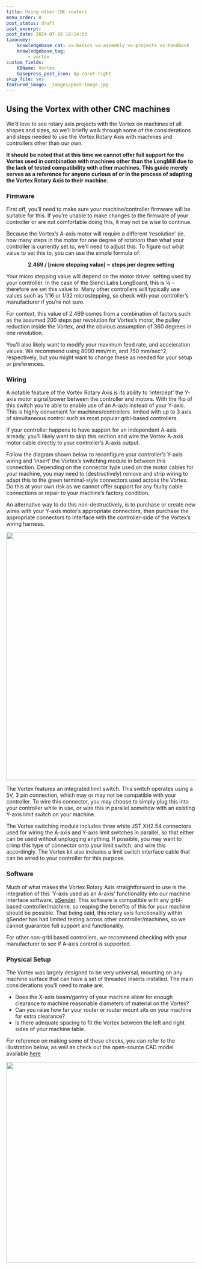 ```yaml
---
title: Using other CNC routers
menu_order: 0
post_status: draft
post_excerpt: 
post_date: 2024-07-18 18:14:53
taxonomy:
    knowledgebase_cat: vx-basics vx-assembly vx-projects vx-handbook
    knowledgebase_tag:
        - vortex
custom_fields:
    KBName: Vortex
    basepress_post_icon: bp-caret-right
skip_file: yes
featured_image: _images/post-image.jpg
---
```


<h2>Using the Vortex with other CNC machines</h2>

We’d love to see rotary axis projects with the Vortex on machines of all shapes and sizes, so we’ll briefly walk through some of the considerations and steps needed to use the Vortex Rotary Axis with machines and controllers other than our own.

<b>It should be noted that at this time we cannot offer full support for the Vortex used in combination with machines other than the LongMill due to the lack of tested compatibility with other machines. This guide merely serves as a reference for anyone curious of or in the process of adapting the Vortex Rotary Axis to their machine.</b>

<h3>Firmware</h3>

First off, you’ll need to make sure your machine/controller firmware will be suitable for this. If you’re unable to make changes to the firmware of your controller or are not comfortable doing this, it may not be wise to continue.

Because the Vortex’s A-axis motor will require a different ‘resolution’ (ie. how many steps in the motor for one degree of rotation) than what your controller is currently set to, we’ll need to adjust this. To figure out what value to set this to, you can use the simple formula of:

<p style="text-align: center;"><strong>2.469 / [micro stepping value] = steps per degree setting</strong></p>

Your micro stepping value will depend on the motor driver  setting used by your controller. In the case of the Sienci Labs LongBoard, this is ⅛ - therefore we set this value to  Many other controllers will typically use values such as 1/16 or 1/32 microstepping, so check with your controller’s manufacturer if you’re not sure.

For context, this value of 2.469 comes from a combination of factors such as the assumed 200 steps per revolution for Vortex’s motor, the pulley reduction inside the Vortex, and the obvious assumption of 360 degrees in one revolution.

You’ll also likely want to modify your maximum feed rate, and acceleration values. We recommend using 8000 mm/min, and 750 mm/sec^2, respectively, but you might want to change these as needed for your setup or preferences.

<h3>Wiring</h3>

A notable feature of the Vortex Rotary Axis is its ability to ‘intercept’ the Y-axis motor signal/power between the controller and motors. With the flip of this switch you’re able to enable use of an A-axis instead of your Y-axis. This is highly convenient for machines/controllers  limited with up to 3 axis of simultaneous control such as most popular grbl-based controllers.

If your controller happens to have support for an independent A-axis already, you’ll likely want to skip this section and wire the Vortex A-axis motor cable directly to your controller’s A-axis output.

Follow the diagram shown below to reconfigure your controller’s Y-axis wiring and ‘insert’ the Vortex’s switching module in between this connection. Depending on the connector type used on the motor cables for your machine, you may need to (destructively) remove and strip wiring to adapt this to the green terminal-style connectors used across the Vortex. Do this at your own risk as we cannot offer support for any faulty cable connections or repair to your machine’s factory condition.

An alternative way to do this non-destructively, is to purchase or create new wires with your Y-axis motor’s appropriate connectors, then purchase the appropriate connectors to interface with the controller-side of the Vortex’s wiring harness.

<img class="aligncenter size-medium wp-image-5980" src="https://resources.sienci.com/wp-content/uploads/2023/10/Custom-Wiring-Illustration-850x657.png" alt="" width="850" height="657" />

The Vortex features an integrated limit switch. This switch operates using a 5V, 3 pin connection, which may or may not be compatible with your controller. To wire this connector, you may choose to simply plug this into your controller while in use, or wire this in parallel somehow with an existing Y-axis limit switch on your machine.

The Vortex switching module includes three white JST XH2.54 connectors used for wiring the A-axis and Y-axis limit switches in parallel, so that either can be used without unplugging anything. If possible, you may want to crimp this type of connector onto your limit switch, and wire this accordingly. The Vortex kit also includes a limit switch interface cable that can be wired to your controller for this purpose.

<h3>Software</h3>

Much of what makes the Vortex Rotary Axis straightforward to use is the integration of this ‘Y-axis used as an A-axis’ functionality into our machine interface software, <a href="https://sienci.com/gsender/">gSender</a>. This software is compatible with any grbl-based controller/machine, so reaping the benefits of this for your machine should be possible. That being said, this rotary axis functionality within gSender has had limited testing across other controller/machines, so we cannot guarantee full support and functionality.

For other non-grbl based controllers, we recommend checking with your manufacturer to see if A-axis control is supported.

<h3>Physical Setup</h3>

The Vortex was largely designed to be very universal, mounting on any machine surface that can have a set of threaded inserts installed. The main considerations you’ll need to make are:

- Does the X-axis beam/gantry of your machine allow for enough clearance to machine reasonable diameters of material on the Vortex?
- Can you raise how far your router or router mount sits on your machine for extra clearance?
- Is there adequate spacing to fit the Vortex between the left and right sides of your machine table.

For reference on making some of these checks, you can refer to the illustration below, as well as check out the open-source CAD model available <a href="https://resources.sienci.com/view/lmk2-open-source/#other-add-ons">here</a>

<img class="aligncenter size-medium wp-image-5706" src="https://resources.sienci.com/wp-content/uploads/2023/08/Table-Steup-Step-0-1-850x532.jpg" alt="" width="850" height="532" />
